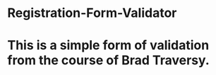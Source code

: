 # Registration-Form-Validator
# This is a simple form of validation from the course of Brad Traversy.
